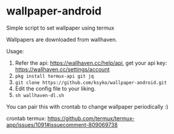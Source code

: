# wallpaper-android
Simple script to set wallpaper using termux

Wallpapers are downloaded from wallhaven.

Usage:
1. Refer the api: https://wallhaven.cc/help/api, get your api key: https://wallhaven.cc/settings/account
2. `pkg install termux-api git jq`
3. `git clone https://github.com/ksyko/wallpaper-android.git`
4. Edit the config file to your liking.
5. `sh wallhaven-dl.sh`

You can pair this with crontab to change wallpaper periodically :)

crontab termux: https://github.com/termux/termux-app/issues/1091#issuecomment-809069738
